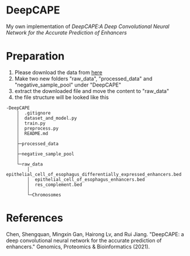 # DeepCAPE
My own implementation of *DeepCAPE:A Deep Convolutional Neural Network for the Accurate Prediction of Enhancers*

# Preparation 
1. Please download the data from [here](http://health.tsinghua.edu.cn/openness/anno/info/demos/RegulatoryMechanism/data.tar.gz)
2. Make two new folders "raw_data", "processed_data" and "negative_sample_pool" under "DeepCAPE"
3. extract the downloaded file and move the content to "raw_data"
4. the file structure will be looked like this

```
-DeepCAPE
    │  .gitignore 
    │  dataset_and_model.py 
    │  train.py 
    │  preprocess.py 
    │  README.md 
    │  
    ├─processed_data 
    │
    ├─negative_sample_pool 
    │      
    └─raw_data 
        │  epithelial_cell_of_esophagus_differentially_expressed_enhancers.bed 
        │  epithelial_cell_of_esophagus_enhancers.bed 
        │  res_complement.bed 
        │  
        └─Chromosomes 
```

# References
Chen, Shengquan, Mingxin Gan, Hairong Lv, and Rui Jiang. "DeepCAPE: a deep convolutional neural network for the accurate prediction of enhancers." Genomics, Proteomics & Bioinformatics (2021).